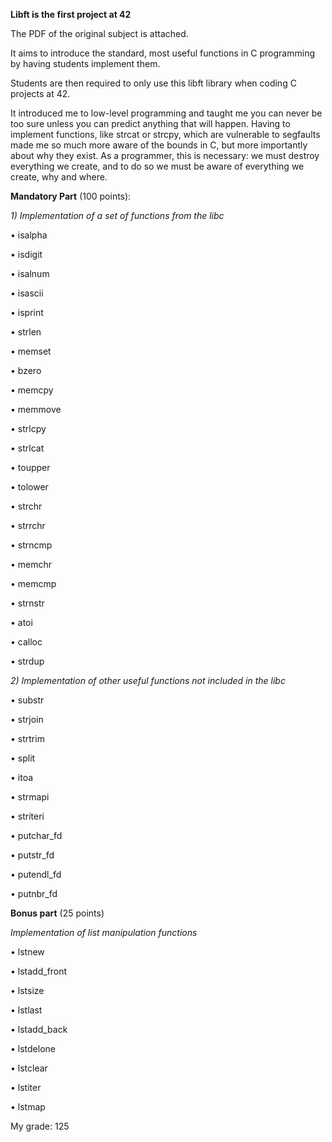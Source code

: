 **Libft is the first project at 42**

The PDF of the original subject is attached.

It aims to introduce the standard, most useful functions in C programming by having students implement them.

Students are then required to only use this libft library when coding C projects at 42.

It introduced me to low-level programming and taught me you can never be too sure unless you can predict anything that will happen. Having to implement functions, like strcat or strcpy, which are vulnerable to segfaults made me so much more aware of the bounds in C, but more importantly about why they exist. As a programmer, this is necessary: we must destroy everything we create, and to do so we must be aware of everything we create, why and where.


**Mandatory Part** (100 points):

_1) Implementation of a set of functions from the libc_
   
• isalpha

• isdigit

• isalnum

• isascii

• isprint

• strlen

• memset

• bzero

• memcpy

• memmove

• strlcpy

• strlcat

• toupper

• tolower

• strchr

• strrchr

• strncmp

• memchr

• memcmp

• strnstr

• atoi

• calloc

• strdup

_2) Implementation of other useful functions not included in the libc_

• substr

• strjoin

• strtrim

• split

• itoa

• strmapi

• striteri

• putchar_fd

• putstr_fd

• putendl_fd

• putnbr_fd


**Bonus part** (25 points)

_Implementation of list manipulation functions_

• lstnew

• lstadd_front

• lstsize

• lstlast

• lstadd_back

• lstdelone

• lstclear

• lstiter

• lstmap

My grade: 125
